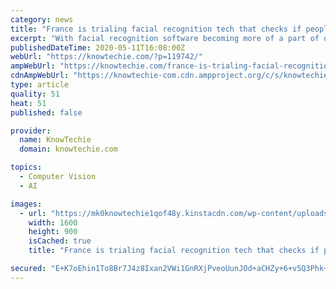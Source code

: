 ```yaml
---
category: news
title: "France is trialing facial recognition tech that checks if people are wearing face masks"
excerpt: "With facial recognition software becoming more of a part of our daily lives, it was only a matter of time before companies starting using the technology to monitor the ongoing coronavirus and the face masks many of us are wearing when out in public."
publishedDateTime: 2020-05-11T16:08:00Z
webUrl: "https://knowtechie.com/?p=119742/"
ampWebUrl: "https://knowtechie.com/france-is-trialing-facial-recognition-tech-that-checks-if-people-are-wearing-face-masks/amp/?p=119742/"
cdnAmpWebUrl: "https://knowtechie-com.cdn.ampproject.org/c/s/knowtechie.com/france-is-trialing-facial-recognition-tech-that-checks-if-people-are-wearing-face-masks/amp/?p=119742/"
type: article
quality: 51
heat: 51
published: false

provider:
  name: KnowTechie
  domain: knowtechie.com

topics:
  - Computer Vision
  - AI

images:
  - url: "https://mk0knowtechie1qof48y.kinstacdn.com/wp-content/uploads/2020/05/facial-recognition-software-face-masks.jpg"
    width: 1600
    height: 900
    isCached: true
    title: "France is trialing facial recognition tech that checks if people are wearing face masks"

secured: "E+K7oEhin1To8Br7J4z8Ixan2VWi1GnRXjPveoUunJOd+aCHZy+6+v5Q3Phk+LyY8lxmWwifISj3o+y44GMO5ZqEv8JAS+qSGuRQylyrltoudQ07l94KBQI4t57SRmZqJnP6DJtVO9heRE4VZXL6vrFqUCscYJAknzvFF+Qjx6KBrE48Pak3h/tZ8CAGDh615V2WpW9V3G54Kl/E2jeyX+4Ab7RopfWb74EavpF1FglOWqJkQzcZFwD3rbhl8NX/MjaN5eWSMEEBZ4/jLu6gPgIpqA3ARt3Kk9wD0ZRkOztLYCuR6Lakg2+7j2PQ3ild96F4MIehCLbMvBGgNcy8LnWoNunf+YvbFxurjPd4mlqvqJRQALfBhZ7AiSyTUZfJrgI1HgGGNQ+PB3LXi6zcAuqF/nGzrSAL6cmy4F4BDU/JoXPRA8pRtvfWc+TtlnWEk6JJHmk9IVzCc5X374vKBafwVQivXuJ+6w6HJWkHi34=;oHSnf3SSoWLjclhcHNspjA=="
---
```


